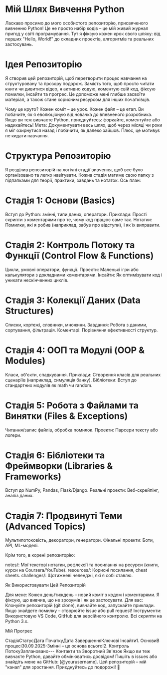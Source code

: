 # Мій Шлях Вивчення Python
	
Ласкаво просимо до мого особистого репозиторію, присвяченого вивченню Python! Це не просто набір кодів – це мій живий журнал пригод у світі програмування. Тут я фіксую кожен крок свого шляху: від перших "Hello, World!" до складних проектів, алгоритмів та реальних застосувань.
# Ідея Репозиторію
Я створив цей репозиторій, щоб перетворити процес навчання на структуровану та прозору подорож. Замість того, щоб просто читати книги чи дивитися відео, я активно кодую, коментую свій код, фіксую помилки, інсайти та прогрес. Це допоможе мені глибше засвоїти матеріал, а також стане корисним ресурсом для інших початківців.

Чому це круто? Кожен коміт – це урок. Кожен файл – це етап. Ви побачите, як я еволюціоную від новачка до впевненого розробника. Якщо ви теж вивчаєте Python, приєднуйтесь: форкайте, коментуйте або надихайтесь!
Мета: Документувати весь шлях, щоб через місяці чи роки я міг озирнутися назад і побачити, як далеко зайшов. Плюс, це мотивує не кидати навчання.

# Структура Репозиторію
Я розділив репозиторій на логічні стадії вивчення, щоб все було організовано та легко навігувати. Кожна стадія матиме свою папку з підпапками для теорії, практики, завдань та нотаток. Ось план:

# Стадія 1: Основи (Basics)

Вступ до Python: змінні, типи даних, оператори.
Приклади: Прості скрипти з коментарями про те, чому код працює саме так.
Нотатки: Помилки, які я робив (наприклад, забув про відступи), і як їх виправити.


# Стадія 2: Контроль Потоку та Функції (Control Flow & Functions)

Цикли, умовні оператори, функції.
Проекти: Маленькі ігри або калькулятори з докладними коментарями.
Інсайти: Як оптимізувати код і уникати нескінченних циклів.


# Стадія 3: Колекції Даних (Data Structures)

Списки, кортежі, словники, множини.
Завдання: Робота з даними, сортування, фільтрація.
Коментарі: Порівняння ефективності структур.


# Стадія 4: ООП та Модулі (OOP & Modules)

Класи, об'єкти, спадкування.
Приклади: Створення класів для реальних сценаріїв (наприклад, симуляція банку).
Бібліотеки: Вступ до стандартних модулів як math чи random.


# Стадія 5: Робота з Файлами та Винятки (Files & Exceptions)

Читання/запис файлів, обробка помилок.
Проекти: Парсери тексту або логери.


# Стадія 6: Бібліотеки та Фреймворки (Libraries & Frameworks)

Вступ до NumPy, Pandas, Flask/Django.
Реальні проекти: Веб-скрейпінг, аналіз даних.


# Стадія 7: Продвинуті Теми (Advanced Topics)

Мультипотоковість, декоратори, генератори.
Фінальні проекти: Боти, API, ML-моделі.



Крім того, в корені репозиторію:

notes/: Мої текстові нотатки, рефлексії та посилання на ресурси (книги, курси на Coursera/YouTube).
resources/: Корисні посилання, cheat sheets.
challenges/: Щотижневі челенджі, які я собі ставлю.

Як Використовувати Цей Репозиторій

Для мене: Кожен день/тиждень – новий коміт з кодом і коментарями. Я фіксую, що вивчив, що не зрозумів і як це застосувати.
Для вас: Клонуйте репозиторій (git clone), вивчайте код, запускайте приклади. Якщо знайдете помилку – створюйте issue або pull request!
Інструменти: Використовую VS Code, GitHub для версійного контролю. Всі скрипти на Python 3.x.

Мій Прогрес

























СтадіяСтатусДата ПочаткуДата ЗавершенняКлючові Інсайти1. ОсновиВ процесі30.09.2025-Змінні – це основа всього!2. Контроль ПотокуЗаплановано---
Контакти та Зворотний Зв'язок
Якщо ви теж вивчаєте Python, давайте обмінюватись досвідом! Пишіть в issues або знайдіть мене на GitHub: [@yourusername].
Цей репозиторій – мій "канал" для зростання. Приєднуйтесь до подорожі! 🚀
